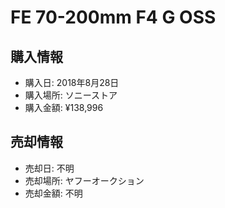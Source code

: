 # FE 70-200mm F4 G OSS
## 購入情報
- 購入日: 2018年8月28日
- 購入場所: ソニーストア
- 購入金額: ¥138,996
## 売却情報
- 売却日: 不明
- 売却場所: ヤフーオークション
- 売却金額: 不明